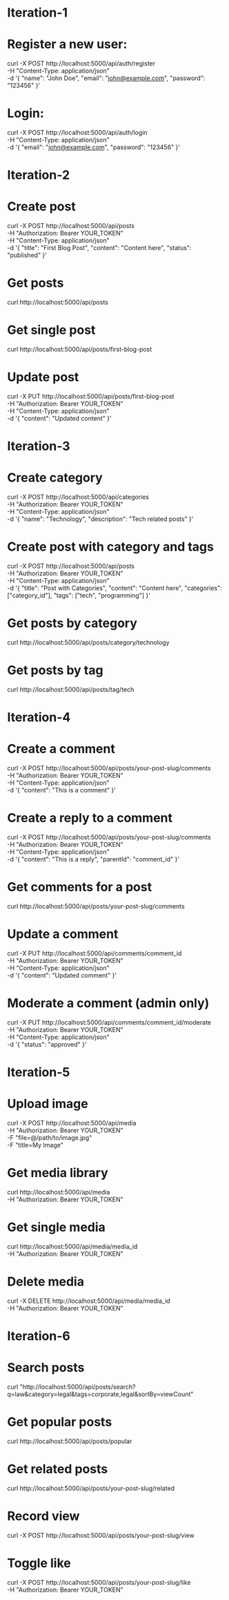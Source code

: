 Iteration-1
===========
# Register a new user:
curl -X POST http://localhost:5000/api/auth/register \
-H "Content-Type: application/json" \
-d '{
  "name": "John Doe",
  "email": "john@example.com",
  "password": "123456"
}'

# Login:
curl -X POST http://localhost:5000/api/auth/login \
-H "Content-Type: application/json" \
-d '{
  "email": "john@example.com",
  "password": "123456"
}'

Iteration-2
===========
# Create post
curl -X POST http://localhost:5000/api/posts \
-H "Authorization: Bearer YOUR_TOKEN" \
-H "Content-Type: application/json" \
-d '{
  "title": "First Blog Post",
  "content": "Content here",
  "status": "published"
}'

# Get posts
curl http://localhost:5000/api/posts

# Get single post
curl http://localhost:5000/api/posts/first-blog-post

# Update post
curl -X PUT http://localhost:5000/api/posts/first-blog-post \
-H "Authorization: Bearer YOUR_TOKEN" \
-H "Content-Type: application/json" \
-d '{
  "content": "Updated content"
}'

Iteration-3
===========
# Create category
curl -X POST http://localhost:5000/api/categories \
-H "Authorization: Bearer YOUR_TOKEN" \
-H "Content-Type: application/json" \
-d '{
  "name": "Technology",
  "description": "Tech related posts"
}'

# Create post with category and tags
curl -X POST http://localhost:5000/api/posts \
-H "Authorization: Bearer YOUR_TOKEN" \
-H "Content-Type: application/json" \
-d '{
  "title": "Post with Categories",
  "content": "Content here",
  "categories": ["category_id"],
  "tags": ["tech", "programming"]
}'

# Get posts by category
curl http://localhost:5000/api/posts/category/technology

# Get posts by tag
curl http://localhost:5000/api/posts/tag/tech

Iteration-4
===========
# Create a comment
curl -X POST http://localhost:5000/api/posts/your-post-slug/comments \
-H "Authorization: Bearer YOUR_TOKEN" \
-H "Content-Type: application/json" \
-d '{
  "content": "This is a comment"
}'

# Create a reply to a comment
curl -X POST http://localhost:5000/api/posts/your-post-slug/comments \
-H "Authorization: Bearer YOUR_TOKEN" \
-H "Content-Type: application/json" \
-d '{
  "content": "This is a reply",
  "parentId": "comment_id"
}'

# Get comments for a post
curl http://localhost:5000/api/posts/your-post-slug/comments

# Update a comment
curl -X PUT http://localhost:5000/api/comments/comment_id \
-H "Authorization: Bearer YOUR_TOKEN" \
-H "Content-Type: application/json" \
-d '{
  "content": "Updated comment"
}'

# Moderate a comment (admin only)
curl -X PUT http://localhost:5000/api/comments/comment_id/moderate \
-H "Authorization: Bearer YOUR_TOKEN" \
-H "Content-Type: application/json" \
-d '{
  "status": "approved"
}'

Iteration-5
===========
# Upload image
curl -X POST http://localhost:5000/api/media \
-H "Authorization: Bearer YOUR_TOKEN" \
-F "file=@/path/to/image.jpg" \
-F "title=My Image"

# Get media library
curl http://localhost:5000/api/media \
-H "Authorization: Bearer YOUR_TOKEN"

# Get single media
curl http://localhost:5000/api/media/media_id \
-H "Authorization: Bearer YOUR_TOKEN"

# Delete media
curl -X DELETE http://localhost:5000/api/media/media_id \
-H "Authorization: Bearer YOUR_TOKEN"

Iteration-6
===========
# Search posts
curl "http://localhost:5000/api/posts/search?q=law&category=legal&tags=corporate,legal&sortBy=viewCount"

# Get popular posts
curl http://localhost:5000/api/posts/popular

# Get related posts
curl http://localhost:5000/api/posts/your-post-slug/related

# Record view
curl -X POST http://localhost:5000/api/posts/your-post-slug/view

# Toggle like
curl -X POST http://localhost:5000/api/posts/your-post-slug/like \
-H "Authorization: Bearer YOUR_TOKEN"